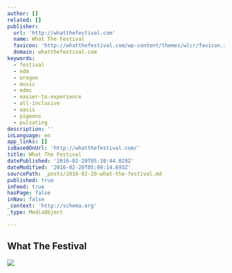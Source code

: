 ```yaml
---
author: []
related: []
publisher:
  url: 'http://whatthefestival.com'
  name: What The Festival
  favicon: 'http://whatthefestival.com/wp-content/themes/wlcr/favicon.ico'
  domain: whatthefestival.com
keywords:
  - festival
  - edm
  - oregon
  - music
  - edmc
  - easier-to-experience
  - all-inclusive
  - oasis
  - pigeons
  - pulsating
description: ''
inLanguage: en
app_links: []
isBasedOnUrl: 'http://whatthefestival.com/'
title: What The Festival
datePublished: '2016-02-20T05:10:44.029Z'
dateModified: '2016-02-20T05:09:14.693Z'
sourcePath: _posts/2016-02-20-what-the-festival.md
published: true
inFeed: true
hasPage: false
inNav: false
_context: 'http://schema.org'
_type: MediaObject

---
```

<article style=""><h1>What The Festival</h1><img src="http://whatthefestival.com/wp-content/themes/wlcr/images/wtf-logo-2016.png" /></article>